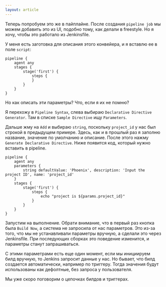 ```yaml
---
layout: article
---
```

Теперь попробуем это же в пайплайне. После создания `pipeline job` мы можем добавить это из UI, подобно тому, как делали в freestyle. Но я хочу, чтобы это работало из Jenkinsfile.

У меня есть заготовка для описания этого конвейера, и я вставлю ее в поле `script`:

```
pipeline {
    agent any
    stages {
        stage('first') {
            steps {
            }
        }
    }
}
```

Но как описать эти параметры? Что, если я их не помню?

Я перехожу в `Pipeline Syntax`, слева выбираю `Declarative Directive Generator`. Там в списке `Sample Directive` ищу `Parameters`.

Дальше жму на `Add` и выбираю `string`, поскольку `project_id` у нас был строкой в предыдущем примере. Здесь, как и в прошлый раз я заполню название, значение по умолчанию и описание. После этого нажму `Generate Declarative Directive`. Ниже появится код, который нужно вставить в pipeline.

```
pipeline {
    agent any
    parameters {
        string defaultValue: 'Phoenix', description: 'Input the project ID', name: 'project_id'
    }
    stages {
        stage('first') {
            steps {
                echo "project is ${params.project_id}"
            }
        }
    }
}
```

Запустим на выполнение. Обрати внимание, что в первый раз кнопка была `Build Now`, а система не запросила от нас параметров. Это из-за того, что мы не устанавливали параметры вручную, а сделали это через Jenkinsfile. При последующих сборках это поведение изменится, и параметры станут запрашиваться.

С этими параметрами есть еще один момент, если мы инициируем билд вручную, то Jenkins запросит данные у нас. Но бывает, что билд создается автоматически, например по триггеру. Тогда значения будут использованы как дефолтные, без запроса у пользователя.

Мы уже скоро поговорим о цепочках билдов и триггерах.
